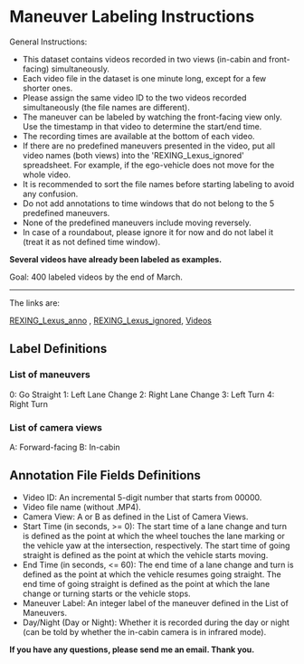 # Maneuver Labeling Instructions
General Instructions:

- This dataset contains videos recorded in two views (in-cabin and front-facing) simultaneously.
- Each video file in the dataset is one minute long, except for a few shorter ones.
- Please assign the same video ID to the two videos recorded simultaneously (the file names are different).
- The maneuver can be labeled by watching the front-facing view only. Use the timestamp in that video to determine the start/end time.
- The recording times are available at the bottom of each video.
- If there are no predefined maneuvers presented in the video, put all video names (both views) into the 'REXING_Lexus_ignored' spreadsheet. For example, if the ego-vehicle does not move for the whole video.
- It is recommended to sort the file names before starting labeling to avoid any confusion.
- Do not add annotations to time windows that do not belong to the 5 predefined maneuvers.
- None of the predefined maneuvers include moving reversely.
- In case of a roundabout, please ignore it for now and do not label it (treat it as not defined time window).

**Several videos have already been labeled as examples.**

Goal: 400 labeled videos by the end of March.

--- 

The links are:

[REXING_Lexus_anno](https://docs.google.com/spreadsheets/d/12g0dBMUhm32yTdb6MrWoJemRPFTceEK4Z6uQIpUcy1w/edit?usp=sharing)
, [REXING_Lexus_ignored](https://docs.google.com/spreadsheets/d/1YJWXQ2VK6FuBlz6XrVM6R3Roq4FHtAmtJ6EByZqRHxQ/edit?usp=sharing), [Videos](https://purdue0-my.sharepoint.com/:f:/g/personal/yunsheng_purdue_edu/EoucJS393QFIvna7avg2u5YBOJgGr98rA3aouQc4uBb3Cw?email=chloe.2018.lgccccpc%40gmail.com&e=IzVTdf)

## Label Definitions
### List of maneuvers
0: Go Straight
1: Left Lane Change
2: Right Lane Change
3: Left Turn
4: Right Turn

### List of camera views
A: Forward-facing
B: In-cabin

## Annotation File Fields Definitions
- Video ID: An incremental 5-digit number that starts from 00000.
- Video file name (without .MP4).
- Camera View: A or B as defined in the List of Camera Views.
- Start Time (in seconds, >= 0): The start time of a lane change and turn is defined as the point at which the wheel touches the lane marking or the vehicle yaw at the intersection, respectively. The start time of going straight is defined as the point at which the vehicle starts moving.
- End Time (in seconds, <= 60): The end time of a lane change and turn is defined as the point at which the vehicle resumes going straight. The end time of going straight is defined as the point at which the lane change or turning starts or the vehicle stops.
- Maneuver Label: An integer label of the maneuver defined in the List of Maneuvers.
- Day/Night (Day or Night): Whether it is recorded during the day or night (can be told by whether the in-cabin camera is in infrared mode).

**If you have any questions, please send me an email. Thank you.**
